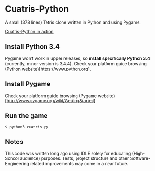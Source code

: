 # Cuatris-Python
A small (378 lines) Tetris clone written in Python and using Pygame.

[Cuatris-Python in action](images/Cuatris-Python.png)

## Install Python 3.4
Pygame won't work in upper releases, so **install specifically Python 3.4** (currently, minor version is 3.4.4). Check your platform guide browsing (Python website)[https://www.python.org].

## Install Pygame
Check your platform guide browsing (Pygame website)[http://www.pygame.org/wiki/GettingStarted]

## Run the game
```
$ python3 cuatris.py
```

## Notes
This code was written long ago using IDLE solely for educating (High-School audience) purposes. Tests, project structure and other Software-Engineering related improvements may come in a near future.
